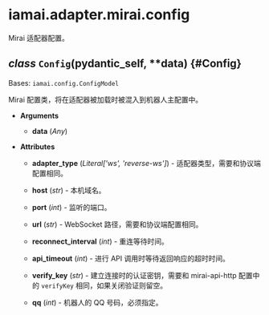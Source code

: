 # iamai.adapter.mirai.config

Mirai 适配器配置。

## *class* `Config`(__pydantic_self__, **data) {#Config}

Bases: `iamai.config.ConfigModel`

Mirai 配置类，将在适配器被加载时被混入到机器人主配置中。

- **Arguments**

  - **data** (*Any*)

- **Attributes**

  - **adapter_type** (*Literal['ws', 'reverse-ws']*) - 适配器类型，需要和协议端配置相同。

  - **host** (*str*) - 本机域名。

  - **port** (*int*) - 监听的端口。

  - **url** (*str*) - WebSocket 路径，需要和协议端配置相同。

  - **reconnect_interval** (*int*) - 重连等待时间。

  - **api_timeout** (*int*) - 进行 API 调用时等待返回响应的超时时间。

  - **verify_key** (*str*) - 建立连接时的认证密钥，需要和 mirai-api-http 配置中的 `verifyKey` 相同，如果关闭验证则留空。

  - **qq** (*int*) - 机器人的 QQ 号码，必须指定。